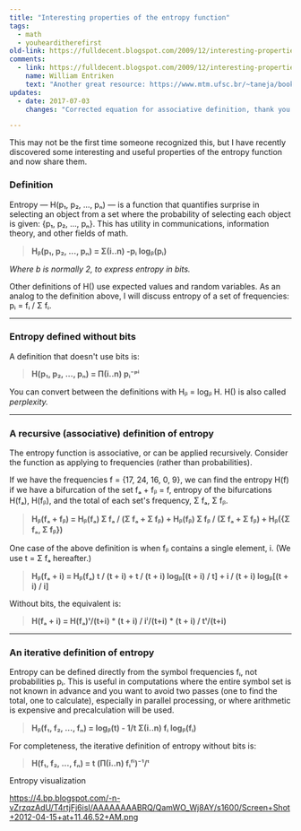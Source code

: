 ```yaml
---
title: "Interesting properties of the entropy function"
tags: 
  - math
  - youhearditherefirst
old-link: https://fulldecent.blogspot.com/2009/12/interesting-properties-of-entropy.html
comments:
  - link: https://fulldecent.blogspot.com/2009/12/interesting-properties-of-entropy.html#comment-2096976890324855229
    name: William Entriken
    text: "Another great resource: https://www.mtm.ufsc.br/~taneja/book/node6.html"
updates:
  - date: 2017-07-03
    changes: "Corrected equation for associative definition, thank you /u/Syrak."

---
```


This may not be the first time someone recognized this, but I have recently discovered some interesting and useful properties of the entropy function and now share them.

### Definition

Entropy — H(p₁, p₂, ..., pₙ) — is a function that quantifies surprise in selecting an object from a set where the probability of selecting each object is given: {p₁, p₂, ..., pₙ}. This has utility in communications, information theory, and other fields of math.

> **Hᵦ(p₁, p₂, ..., pₙ) = Σ(i..n) -pᵢ logᵦ(pᵢ)**

*Where b is normally 2, to express entropy in bits.*

Other definitions of H() use expected values and random variables. As an analog to the definition above, I will discuss entropy of a set of frequencies:  
pᵢ = fᵢ / Σ fᵢ.

---

### Entropy defined without bits

A definition that doesn't use bits is:

> **H(p₁, p₂, ..., pₙ) = Π(i..n) pᵢ⁻ᵖⁱ**

You can convert between the definitions with Hᵦ = logᵦ H. H() is also called *perplexity.*

---

### A recursive (associative) definition of entropy

The entropy function is associative, or can be applied recursively. Consider the function as applying to frequencies (rather than probabilities).

If we have the frequencies f = {17, 24, 16, 0, 9}, we can find the entropy H(f) if we have a bifurcation of the set fₐ + fᵦ = f, entropy of the bifurcations H(fₐ), H(fᵦ), and the total of each set's frequency, Σ fₐ, Σ fᵦ.

> **Hᵦ(fₐ + fᵦ) = Hᵦ(fₐ) Σ fₐ / (Σ fₐ + Σ fᵦ) + Hᵦ(fᵦ) Σ fᵦ / (Σ fₐ + Σ fᵦ) + Hᵦ({Σ fₐ, Σ fᵦ})**

One case of the above definition is when fᵦ contains a single element, i. (We use t = Σ fₐ hereafter.)

> **Hᵦ(fₐ + i) = Hᵦ(fₐ) t / (t + i) + t / (t + i) logᵦ[(t + i) / t] + i / (t + i) logᵦ[(t + i) / i]**

Without bits, the equivalent is:

> **H(fₐ + i) = H(fₐ)ᵗ/(t+i) * (t + i) / iⁱ/(t+i) * (t + i) / tᵗ/(t+i)**

---

### An iterative definition of entropy

Entropy can be defined directly from the symbol frequencies fᵢ, not probabilities pᵢ. This is useful in computations where the entire symbol set is not known in advance and you want to avoid two passes (one to find the total, one to calculate), especially in parallel processing, or where arithmetic is expensive and precalculation will be used.

> **Hᵦ(f₁, f₂, ..., fₙ) = logᵦ(t) - 1/t Σ(i..n) fᵢ logᵦ(fᵢ)**

For completeness, the iterative definition of entropy without bits is:

> **H(f₁, f₂, ..., fₙ) = t (Π(i..n) fᵢᶠⁱ)⁻¹/ᵗ**

Entropy visualization

<https://4.bp.blogspot.com/-n-vZrzqzAdU/T4rtjFj6isI/AAAAAAAABRQ/QamWO_Wj8AY/s1600/Screen+Shot+2012-04-15+at+11.46.52+AM.png>
